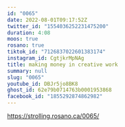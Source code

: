 ```yaml
---
id: "0065"
date: 2022-08-01T09:17:52Z
twitter_id: "1554036252231475200"
duration: 4:08
moos: true
rosano: true
tiktok_id: "7126837022601383174"
instagram_id: CgtjkrMpNAg
title: making money in creative work
summary: null
slug: "0065"
youtube_id: DBJr5jo8BK8
ghost_id: 62e79b0714763b0001953868
facebook_id: "1855292874862982"
---
```

https://strolling.rosano.ca/0065/
